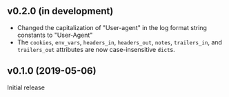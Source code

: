 v0.2.0 (in development)
-----------------------
- Changed the capitalization of "User-agent" in the log format string constants
  to "User-Agent"
- The `cookies`, `env_vars`, `headers_in`, `headers_out`, `notes`,
  `trailers_in`, and `trailers_out` attributes are now case-insensitive
  `dict`s.

v0.1.0 (2019-05-06)
-------------------
Initial release
